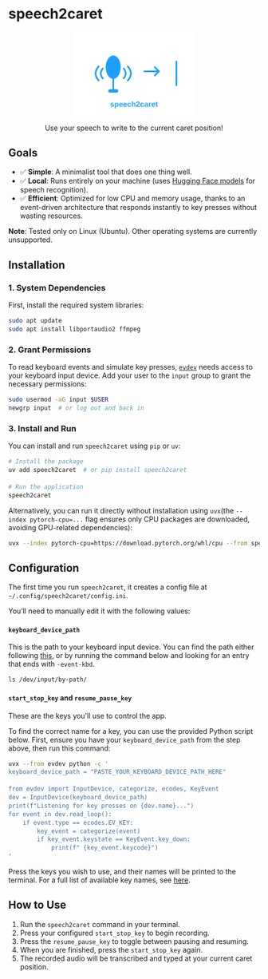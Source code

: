 # speech2caret

<p align="center">
    <img src="https://github.com/asmith26/speech2caret/raw/refs/heads/main/assets/speech2caret_logo.svg" alt="speech2caret logo" width="250"/>
</p>
<p align="center">
Use your speech to write to the current caret position!
</p>


## Goals

- ✅ **Simple**: A minimalist tool that does one thing well.
- ✅ **Local**: Runs entirely on your machine (uses [Hugging Face models](https://huggingface.co/models) for speech recognition).
- ✅ **Efficient**: Optimized for low CPU and memory usage, thanks to an event-driven architecture that responds instantly to key presses without wasting resources.

**Note**: Tested only on Linux (Ubuntu). Other operating systems are currently unsupported.

## Installation

### 1. System Dependencies

First, install the required system libraries:

```bash
sudo apt update
sudo apt install libportaudio2 ffmpeg
```

### 2. Grant Permissions

To read keyboard events and simulate key presses, [`evdev`](https://python-evdev.readthedocs.io/en/latest/usage.html#listing-accessible-event-devices) needs access to your keyboard input device. Add your user to the `input` group to grant the necessary permissions:

```bash
sudo usermod -aG input $USER
newgrp input  # or log out and back in 
```
    
### 3. Install and Run

You can install and run `speech2caret` using `pip` or `uv`:

```bash
# Install the package
uv add speech2caret  # or pip install speech2caret

# Run the application
speech2caret
```

Alternatively, you can run it directly without installation using `uvx`(the `--index pytorch-cpu=...` flag ensures only CPU packages are downloaded, avoiding GPU-related dependencies):

```bash
uvx --index pytorch-cpu=https://download.pytorch.org/whl/cpu --from speech2caret speech2caret
```

## Configuration

The first time you run `speech2caret`, it creates a config file at `~/.config/speech2caret/config.ini`.

You’ll need to manually edit it with the following values:

#### `keyboard_device_path`
This is the path to your keyboard input device. You can find the path either following [this](https://python-evdev.readthedocs.io/en/latest/usage.html#listing-accessible-event-devices), or by running the command below and looking for an entry that ends with `-event-kbd`.

```bash
ls /dev/input/by-path/
```

#### `start_stop_key` and `resume_pause_key`
These are the keys you'll use to control the app.

To find the correct name for a key, you can use the provided Python script below. First, ensure you have your `keyboard_device_path` from the step above, then run this command:

```bash
uvx --from evdev python -c '
keyboard_device_path = "PASTE_YOUR_KEYBOARD_DEVICE_PATH_HERE"

from evdev import InputDevice, categorize, ecodes, KeyEvent
dev = InputDevice(keyboard_device_path)
print(f"Listening for key presses on {dev.name}...")
for event in dev.read_loop():
    if event.type == ecodes.EV_KEY:
        key_event = categorize(event)
        if key_event.keystate == KeyEvent.key_down:
            print(f" {key_event.keycode}")
'
```
Press the keys you wish to use, and their names will be printed to the terminal. For a full list of available key names, see [here](https://github.com/torvalds/linux/blob/a79a588fc1761dc12a3064fc2f648ae66cea3c5a/include/uapi/linux/input-event-codes.h#L65).

## How to Use

1.  Run the `speech2caret` command in your terminal.
2.  Press your configured `start_stop_key` to begin recording.
3.  Press the `resume_pause_key` to toggle between pausing and resuming.
4.  When you are finished, press the `start_stop_key` again.
5.  The recorded audio will be transcribed and typed at your current caret position.
